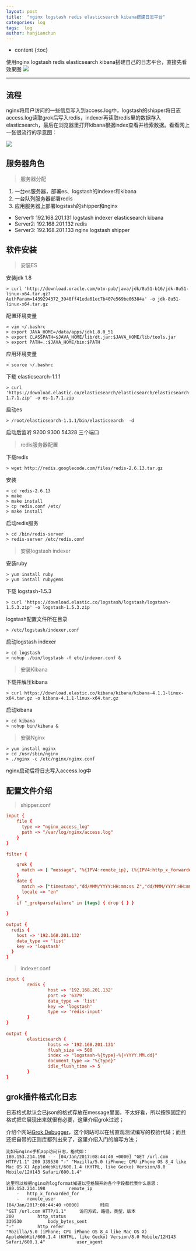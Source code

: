 ```yaml
---
layout: post
title:  "nginx logstash redis elasticsearch kibana搭建日志平台"
categories: log
tags:  log
author: hanjianchun
---
```


* content
{:toc}

使用nginx logstash redis elasticsearch kibana搭建自己的日志平台，直接先看效果图
![](/image/2016/12/20161228_logs.png)



----------

## 流程

nginx将用户访问的一些信息写入到access.log中，logstash的shipper将日志access.log读取grok后写入redis，indexer再读取redis里的数据存入elasticsearch，最后在浏览器里打开kibana根据index查看并检索数据。看看网上一张很流行的示意图：

![](/image/2016/12/20161230_es.png)


## 服务器角色

>服务器分配

1. 一台es服务器，部署es、logstash的indexer和kibana
2. 一台队列服务器部署redis
3. 应用服务器上部署logstash的shipper和nginx


- Server1:	192.168.201.131		logstash indexer elasticsearch kibana
- Server2:	192.168.201.132		redis
- Server3:	192.168.201.133		nginx logstash shipper

## 软件安装

>安装ES

安装jdk 1.8

	> curl 'http://download.oracle.com/otn-pub/java/jdk/8u51-b16/jdk-8u51-linux-x64.tar.gz?AuthParam=1439294372_3940ff41eda61ec7b407e569be06384a' -o jdk-8u51-linux-x64.tar.gz

配置环境变量

	> vim ~/.bashrc
	> export JAVA_HOME=/data/apps/jdk1.8.0_51
	> export CLASSPATH=$JAVA_HOME/lib/dt.jar:$JAVA_HOME/lib/tools.jar
	> export PATH=.:$JAVA_HOME/bin:$PATH

应用环境变量

	> source ~/.bashrc

下载 elasticsearch-1.1.1

	> curl 'https://download.elastic.co/elasticsearch/elasticsearch/elasticsearch-1.7.1.zip' -o es-1.7.1.zip

启动es

	> /root/elasticsearch-1.1.1/bin/elasticsearch  -d
	
启动后监听 9200 9300 54328  三个端口

>redis服务器配置

下载redis

	> wget http://redis.googlecode.com/files/redis-2.6.13.tar.gz
	
安装

	> cd redis-2.6.13
	> make
	> make install
	> cp redis.conf /etc/
	> make install

启动redis服务

	> cd /bin/redis-server
	> redis-server /etc/redis.conf

>安装logstash indexer

安装ruby

	> yum install ruby
	> yum install rubygems

下载 logstash-1.5.3

	> curl 'https://download.elastic.co/logstash/logstash/logstash-1.5.3.zip' -o logstash-1.5.3.zip

logstash配置文件所在目录

	> /etc/logstash/indexer.conf

启动logstash indexer

	> cd logstash
	> nohup ./bin/logstash -f etc/indexer.conf &
	
>安装Kibana

下载并解压kibana

	> curl https://download.elastic.co/kibana/kibana/kibana-4.1.1-linux-x64.tar.gz -o kibana-4.1.1-linux-x64.tar.gz
	
启动kibana

	> cd kibana
	> nohup bin/kibana &

>安装Nginx

	> yum install nginx
	> cd /usr/sbin/nginx
	> ./nginx -c /etc/nginx/nginx.conf

nginx启动后将日志写入access.log中

## 配置文件介绍

> shipper.conf

```conf
input {
    file {
      type => "nginx_access_log"
      path => "/var/log/nginx/access.log"
    }
}
 
filter {

    grok {
      match => [ "message", "%{IPV4:remote_ip}, (%{IPV4:http_x_forwarded_for}|-) (%{IPV4:remote_user}|-) \[%{MONTHDAY:day}\/%{MONTH:month}\/%{YEAR}:%{HOUR:hour}:%{MINUTE:min}:%{SECOND:sec} %{ISO8601_TIMEZONE:tz}\] %{BASE16FLOAT:request_time} %{HOSTNAME:domain} \"%{WORD:httpmethod} %{URIPATH:uripath} %{URIPROTO:uriproto1}\/%{BASE16FLOAT:httpversion} %{URIPROTO:uriproto2}\" %{INT:http_status} - (%{INT:body_bytes_sent}|\-) (%{INT:bytes_sent}|\-) (%{INT:sent_http_content_length}|\-)  \"(%{INT:sent_http_content_Range}|\-)\"   \"(%{URI:http_refer}|\-)\" \"%{DATA:user_agent}\" (%{DATA:sent_http_x_cacche}|\-) (%{DATA:sent_http_content_type}|\-) (up_addr:%{URIHOST:upstream_urihost}|\-) (up_resp:%{DATA:request_time2}s|\-) (up_status:%{INT:upstream_status}|\-)" ]
    }
    date {
      match => ["timestamp","dd/MMM/YYYY:HH:mm:ss Z","dd/MMM/YYYY:HH:mm:ss ZZ","dd/MMM/YYYY:HH:mm:ss ZZZ","YYYY-MM-dd HH:mm:ss"]
      locale => "en"
    }
    if "_grokparsefailure" in [tags] { drop { } }
  
}
 
output {
  redis {
    host => '192.168.201.132'
    data_type => 'list'
    key => 'logstash'
  }
}
```

> indexer.conf

```conf
input {
        redis {
                host => '192.168.201.132'
                port => '6379'
                data_type => 'list'
                key => 'logstash'
                type => 'redis-input'
        }
}
 
output {
        elasticsearch {
                hosts => '192.168.201.131'
                flush_size => 500
                index => "logstash-%{type}-%{+YYYY.MM.dd}"
                document_type => "%{type}"
                idle_flush_time => 5
        }
}
```

## grok插件格式化日志

日志格式默认会已json的格式存放在message里面，不太好看，所以按照固定的格式把它展现出来就很有必要，这里介绍grok过滤；

介绍个网站[Grok Debugger](http://grokdebug.herokuapp.com/)，这个网站可以在线直观测试编写的校验代码；而且还把自带的正则库都列出来了，这里介绍入门的编写方法；

	比如有nginx手机app访问日志，格式如：
	180.153.214.198 - - [04/Jan/2017:08:44:40 +0000] "GET /url.com HTTP/1.1" 200 339530 "-" "Mozilla/5.0 (iPhone; CPU iPhone OS 8_4 like Mac OS X) AppleWebKit/600.1.4 (KHTML, like Gecko) Version/8.0 Mobile/12H143 Safari/600.1.4"

	这里可以根据nginx的logformat知道以空格隔开的各个字段都代表什么意思：
	180.153.214.198			remote_ip
		-	http_x_forwarded_for
		-	remote_user
	[04/Jan/2017:08:44:40 +0000]		时间
	"GET /url.com HTTP/1.1"		访问方式，路径，类型，版本
	200			http_status
	339530			body_bytes_sent
	"-"			http_refer
	"Mozilla/5.0 (iPhone; CPU iPhone OS 8_4 like Mac OS X) AppleWebKit/600.1.4 (KHTML, like Gecko) Version/8.0 Mobile/12H143 Safari/600.1.4" 			user_agent